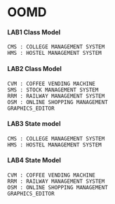 # OOMD
#### LAB1 Class Model
    CMS : COLLEGE MANAGEMENT SYSTEM
    HMS : HOSTEL MANAGEMENT SYSTEM
#### LAB2 Class Model
    CVM : COFFEE VENDING MACHINE
    SMS : STOCK MANAGEMENT SYSTEM
    RRM : RAILWAY MANAGEMENT SYSTEM
    OSM : ONLINE SHOPPING MANAGEMENT
    GRAPHICS_EDITOR
 #### LAB3 State model
    CMS : COLLEGE MANAGEMENT SYSTEM
    HMS : HOSTEL MANAGEMENT SYSTEM
#### LAB4 State Model
    CVM : COFFEE VENDING MACHINE  
    RRM : RAILWAY MANAGEMENT SYSTEM
    OSM : ONLINE SHOPPING MANAGEMENT
    GRAPHICS_EDITOR

